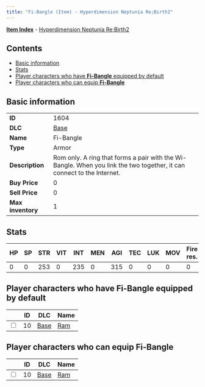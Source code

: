 ```yaml
---
title: "Fi-Bangle (Item) - Hyperdimension Neptunia Re;Birth2"
---
```


[**Item Index**](/neptunia/rb2/item/index.html) - [Hyperdimension Neptunia Re;Birth2](/neptunia/rb2)

## Contents

- [Basic information](#basic-information)
- [Stats](#stats)
- [Player characters who have **Fi-Bangle** equipped by default](#player-characters-who-have-fi-bangle-equipped-by-default)
- [Player characters who can equip **Fi-Bangle**](#player-characters-who-can-equip-fi-bangle)

## Basic information

|   |   |
| -- | -- |
| **ID** | 1604 |
| **DLC** | [Base](/neptunia/rb2/dlc/0-base.html) |
| **Name** | Fi-Bangle |
| **Type** | Armor |
| **Description** | Rom only. A ring that forms a pair with the Wi-Bangle. When you link the two together, it can connect to the Internet. |
| **Buy Price** | 0 |
| **Sell Price** | 0 |
| **Max inventory** | 1 |

## Stats

| HP | SP | STR | VIT | INT | MEN | AGI | TEC | LUK | MOV | Fire res. | Ice res. | Wind res. | Lightning res. |
| -- | -- | --- | --- | --- | --- | --- | --- | --- | --- | --------- | -------- | --------- | -------------- |
| 0 | 0 | 253 | 0 | 235 | 0 | 315 | 0 | 0 | 0 | 0 | 0 | 0 | 0 |

## Player characters who have **Fi-Bangle** equipped by default

|    | ID | DLC | Name |
| -- | -- | --- | ---- |
| <input type="checkbox" id="rb2-player-0-10" class="trackbox" /> | 10 | [Base](/neptunia/rb2/dlc/0-base.html) | [Ram](/neptunia/rb2/player/0-10-ram.html) |

## Player characters who can equip **Fi-Bangle**

|    | ID | DLC | Name |
| -- | -- | --- | ---- |
| <input type="checkbox" id="rb2-player-0-10" class="trackbox" /> | 10 | [Base](/neptunia/rb2/dlc/0-base.html) | [Ram](/neptunia/rb2/player/0-10-ram.html) |